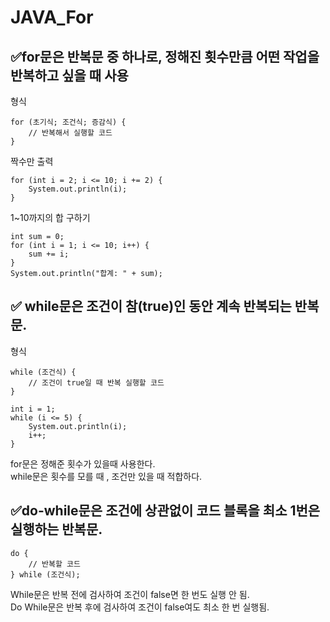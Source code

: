 # JAVA_For  

## ✅for문은 반복문 중 하나로, 정해진 횟수만큼 어떤 작업을 반복하고 싶을 때 사용  

형식  
```
for (초기식; 조건식; 증감식) {
    // 반복해서 실행할 코드
}
```
짝수만 출력  
```
for (int i = 2; i <= 10; i += 2) {
    System.out.println(i);
}
```


1~10까지의 합 구하기  
```
int sum = 0;
for (int i = 1; i <= 10; i++) {
    sum += i;
}
System.out.println("합계: " + sum);
```


## ✅ while문은 조건이 참(true)인 동안 계속 반복되는 반복문.  

형식
```
while (조건식) {
    // 조건이 true일 때 반복 실행할 코드
}
```
```
int i = 1;
while (i <= 5) {
    System.out.println(i);
    i++;
}
```


for문은 정해준 횟수가 있을때 사용한다.  
while문은 횟수를 모를 때 , 조건만 있을 때 적합하다.  


## ✅do-while문은 조건에 상관없이 코드 블록을 최소 1번은 실행하는 반복문.  

```
do {
    // 반복할 코드
} while (조건식);
```

While문은 반복 전에 검사하여 조건이 false면 한 번도 실행 안 됨.  
Do While문은 반복 후에 검사하여 조건이 false여도 최소 한 번 실행됨.  
